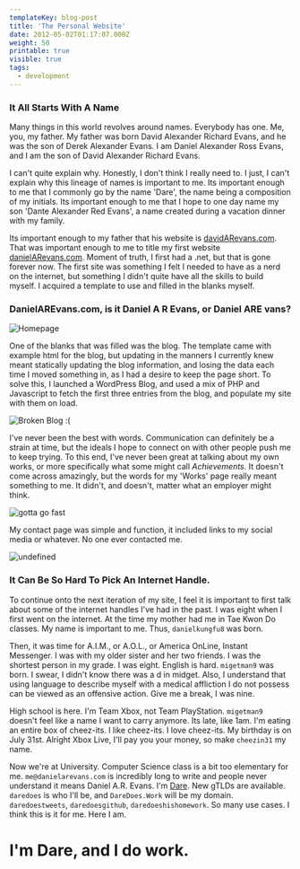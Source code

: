 ```yaml
---
templateKey: blog-post
title: 'The Personal Website'
date: 2012-05-02T01:17:07.000Z
weight: 50
printable: true
visible: true
tags:
  - development
---
```


### It All Starts With A Name

Many things in this world revolves around names. Everybody has one. Me, you, my father. My father was born David Alexander Richard Evans, and he was the son of Derek Alexander Evans. I am Daniel Alexander Ross Evans, and I am the son of David Alexander Richard Evans.

I can't quite explain why. Honestly, I don't think I really need to. I just, I can't explain why this lineage of names is important to me. Its important enough to me that I commonly go by the name 'Dare', the name being a composition of my initials. Its important enough to me that I hope to one day name my son 'Dante Alexander Red Evans', a name created during a vacation dinner with my family.

Its important enough to my father that his website is [davidARevans.com](http://davidarevans.com). That was important enough to me to title my first website [danielARevans.com](http://danielarevans.com). Moment of truth, I first had a .net, but that is gone forever now. The first site was something I felt I needed to have as a nerd on the internet, but something I didn't quite have all the skills to build myself. I acquired a template to use and filled in the blanks myself.

### DanielAREvans.com, is it Daniel A R Evans, or Daniel ARE vans?

![Homepage](/img/uploads/its_a_onepage.PNG)

One of the blanks that was filled was the blog. The template came with example html for the blog, but updating in the manners I currently knew meant statically updating the blog information, and losing the data each time I moved something in, as I had a desire to keep the page short. To solve this, I launched a WordPress Blog, and used a mix of PHP and Javascript to fetch the first three entries from the blog, and populate my site with them on load.

![Broken Blog :(](/img/uploads/broken_blog.PNG)

I've never been the best with words. Communication can definitely be a strain at time, but the ideals I hope to connect on with other people push me to keep trying. To this end, I've never been great at talking about my own works, or more specifically what some might call _Achievements._ It doesn't come across amazingly, but the words for my 'Works' page really meant something to me. It didn't, and doesn't, matter what an employer might think.

![gotta go fast](/img/uploads/projects_page.PNG)

My contact page was simple and function, it included links to my social media or whatever. No one ever contacted me.

![undefined](/img/uploads/lame_contact_form.PNG)

### It Can Be So Hard To Pick An Internet Handle.

To continue onto the next iteration of my site, I feel it is important to first talk about some of the internet handles I've had in the past. I was eight when I first went on the internet. At the time my mother had me in Tae Kwon Do classes. My name is important to me. Thus, `danielkungfu8` was born.

Then, it was time for A.I.M., or A.O.L., or America OnLine, Instant Messenger. I was with my older sister and her two friends. I was the shortest person in my grade. I was eight. English is hard. `migetman9` was born. I swear, I didn't know there was a d in midget. Also, I understand that using language to describe myself with a medical affliction I do not possess can be viewed as an offensive action. Give me a break, I was nine.

High school is here. I'm Team Xbox, not Team PlayStation. `migetman9` doesn't feel like a name I want to carry anymore. Its late, like 1am. I'm eating an entire box of cheez-its. I like cheez-its. I love cheez-its. My birthday is on July 31st. Alright Xbox Live, I'll pay you your money, so make `cheezin31` my name.

Now we're at University. Computer Science class is a bit too elementary for me. `me@danielarevans.com` is incredibly long to write and people never understand it means Daniel A.R. Evans. I'm [Dare](/project/magfest). New gTLDs are available. `daredoes` is who I'll be, and `DareDoes.Work` will be my domain. `daredoestweets`, `daredoesgithub`, `daredoeshishomework`. So many use cases. I think this is it for me. Here I am.

# I'm Dare, and I do work.

